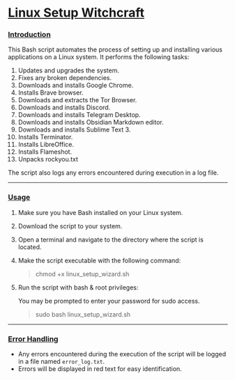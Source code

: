 # [Linux Setup Witchcraft](https://github.com/Gandalf-7he-Grey/linux_setup_scripts/blob/main/README.md#linux-setup-witchcraft)

### [Introduction](https://github.com/Gandalf-7he-Grey/linux_setup_scripts/blob/main/README.md#introduction)

This Bash script automates the process of setting up and installing various applications on a Linux system. It performs the following tasks:

1. Updates and upgrades the system.
2. Fixes any broken dependencies.
3. Downloads and installs Google Chrome.
4. Installs Brave browser.
5. Downloads and extracts the Tor Browser.
6. Downloads and installs Discord.
7. Downloads and installs Telegram Desktop.
8. Downloads and installs Obsidian Markdown editor.
9. Downloads and installs Sublime Text 3.
10. Installs Terminator.
11. Installs LibreOffice.
12. Installs Flameshot.
13. Unpacks rockyou.txt

The script also logs any errors encountered during execution in a log file.

---

### [Usage](https://github.com/Gandalf-7he-Grey/linux_setup_scripts/blob/main/README.md#usage)

1. Make sure you have Bash installed on your Linux system.
    
2. Download the script to your system.
    
3. Open a terminal and navigate to the directory where the script is located.
    
4. Make the script executable with the following command:
    
    > chmod +x linux_setup_wizard.sh
    
5. Run the script with bash & root privileges:
    
    You may be prompted to enter your password for sudo access.
    
    > sudo bash linux_setup_wizard.sh
    

---

### [Error Handling](https://github.com/Gandalf-7he-Grey/linux_setup_scripts/blob/main/README.md#error-handling)

- Any errors encountered during the execution of the script will be logged in a file named `error_log.txt`.
- Errors will be displayed in red text for easy identification.
